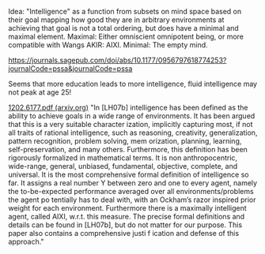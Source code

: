 Idea: "Intelligence" as a function from subsets on mind space based on their goal mapping how good they are in arbitrary environments at achieving that goal is not a total ordering, but does have a minimal and maximal element. Maximal: Either omniscient omnipotent being, or more compatible with Wangs AKIR: AIXI. Minimal: The empty mind. 



https://journals.sagepub.com/doi/abs/10.1177/0956797618774253?journalCode=pssa&journalCode=pssa

Seems that more education leads to more intelligence, fluid intelligence may not peak at age 25!

[1202.6177.pdf (arxiv.org)](https://arxiv.org/pdf/1202.6177.pdf)
"In [LH07b] intelligence has been defined as the ability to achieve goals in a wide range of environments. It has been argued that this is a very suitable character ization, implicitly capturing most, if not all traits of rational intelligence, such as reasoning, creativity, generalization, pattern recognition, problem solving, mem orization, planning, learning, self-preservation, and many others. Furthermore, this definition has been rigorously formalized in mathematical terms. It is non anthropocentric, wide-range, general, unbiased, fundamental, objective, complete, and universal. It is the most comprehensive formal definition of intelligence so far. It assigns a real number Υ between zero and one to every agent, namely the to-be-expected performance averaged over all environments/problems the agent po tentially has to deal with, with an Ockham’s razor inspired prior weight for each environment. Furthermore there is a maximally intelligent agent, called AIXI, w.r.t. this measure. The precise formal definitions and details can be found in [LH07b], but do not matter for our purpose. This paper also contains a comprehensive justi f ication and defense of this approach."

